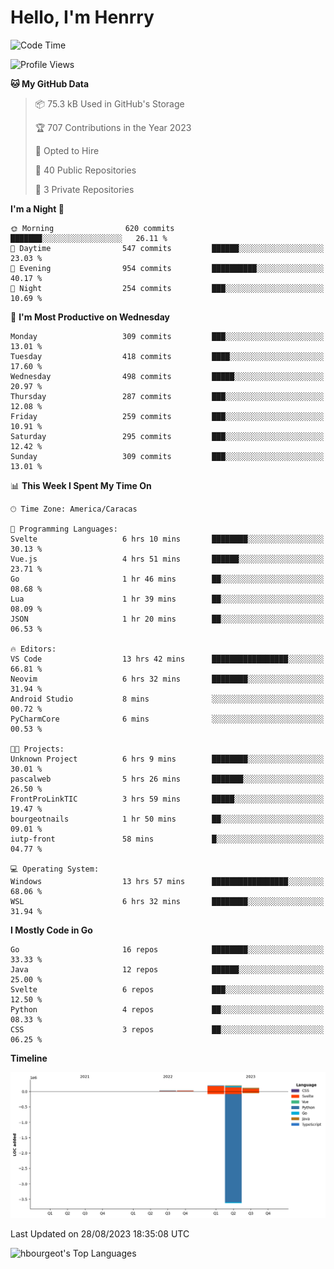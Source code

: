 # Hello, I'm Henrry

<!--START_SECTION:waka-->
![Code Time](http://img.shields.io/badge/Code%20Time-1%2C015%20hrs%2016%20mins-blue)

![Profile Views](http://img.shields.io/badge/Profile%20Views-0-blue)

**🐱 My GitHub Data** 

> 📦 75.3 kB Used in GitHub's Storage 
 > 
> 🏆 707 Contributions in the Year 2023
 > 
> 💼 Opted to Hire
 > 
> 📜 40 Public Repositories 
 > 
> 🔑 3 Private Repositories 
 > 
**I'm a Night 🦉** 

```text
🌞 Morning                620 commits         ███████░░░░░░░░░░░░░░░░░░   26.11 % 
🌆 Daytime                547 commits         ██████░░░░░░░░░░░░░░░░░░░   23.03 % 
🌃 Evening                954 commits         ██████████░░░░░░░░░░░░░░░   40.17 % 
🌙 Night                  254 commits         ███░░░░░░░░░░░░░░░░░░░░░░   10.69 % 
```
📅 **I'm Most Productive on Wednesday** 

```text
Monday                   309 commits         ███░░░░░░░░░░░░░░░░░░░░░░   13.01 % 
Tuesday                  418 commits         ████░░░░░░░░░░░░░░░░░░░░░   17.60 % 
Wednesday                498 commits         █████░░░░░░░░░░░░░░░░░░░░   20.97 % 
Thursday                 287 commits         ███░░░░░░░░░░░░░░░░░░░░░░   12.08 % 
Friday                   259 commits         ███░░░░░░░░░░░░░░░░░░░░░░   10.91 % 
Saturday                 295 commits         ███░░░░░░░░░░░░░░░░░░░░░░   12.42 % 
Sunday                   309 commits         ███░░░░░░░░░░░░░░░░░░░░░░   13.01 % 
```


📊 **This Week I Spent My Time On** 

```text
🕑︎ Time Zone: America/Caracas

💬 Programming Languages: 
Svelte                   6 hrs 10 mins       ████████░░░░░░░░░░░░░░░░░   30.13 % 
Vue.js                   4 hrs 51 mins       ██████░░░░░░░░░░░░░░░░░░░   23.71 % 
Go                       1 hr 46 mins        ██░░░░░░░░░░░░░░░░░░░░░░░   08.68 % 
Lua                      1 hr 39 mins        ██░░░░░░░░░░░░░░░░░░░░░░░   08.09 % 
JSON                     1 hr 20 mins        ██░░░░░░░░░░░░░░░░░░░░░░░   06.53 % 

🔥 Editors: 
VS Code                  13 hrs 42 mins      █████████████████░░░░░░░░   66.81 % 
Neovim                   6 hrs 32 mins       ████████░░░░░░░░░░░░░░░░░   31.94 % 
Android Studio           8 mins              ░░░░░░░░░░░░░░░░░░░░░░░░░   00.72 % 
PyCharmCore              6 mins              ░░░░░░░░░░░░░░░░░░░░░░░░░   00.53 % 

🐱‍💻 Projects: 
Unknown Project          6 hrs 9 mins        ████████░░░░░░░░░░░░░░░░░   30.01 % 
pascalweb                5 hrs 26 mins       ███████░░░░░░░░░░░░░░░░░░   26.50 % 
FrontProLinkTIC          3 hrs 59 mins       █████░░░░░░░░░░░░░░░░░░░░   19.47 % 
bourgeotnails            1 hr 50 mins        ██░░░░░░░░░░░░░░░░░░░░░░░   09.01 % 
iutp-front               58 mins             █░░░░░░░░░░░░░░░░░░░░░░░░   04.77 % 

💻 Operating System: 
Windows                  13 hrs 57 mins      █████████████████░░░░░░░░   68.06 % 
WSL                      6 hrs 32 mins       ████████░░░░░░░░░░░░░░░░░   31.94 % 
```

**I Mostly Code in Go** 

```text
Go                       16 repos            ████████░░░░░░░░░░░░░░░░░   33.33 % 
Java                     12 repos            ██████░░░░░░░░░░░░░░░░░░░   25.00 % 
Svelte                   6 repos             ███░░░░░░░░░░░░░░░░░░░░░░   12.50 % 
Python                   4 repos             ██░░░░░░░░░░░░░░░░░░░░░░░   08.33 % 
CSS                      3 repos             ██░░░░░░░░░░░░░░░░░░░░░░░   06.25 % 
```



**Timeline**

![Lines of Code chart](https://raw.githubusercontent.com/hbourgeot/hbourgeot/main/assets/bar_graph.png)


 Last Updated on 28/08/2023 18:35:08 UTC
<!--END_SECTION:waka-->

![hbourgeot's Top Languages](https://github-readme-stats.vercel.app/api/top-langs/?username=hbourgeot&theme=transparent&show_icons=true&hide_border=false&layout=donut&hide=css)
